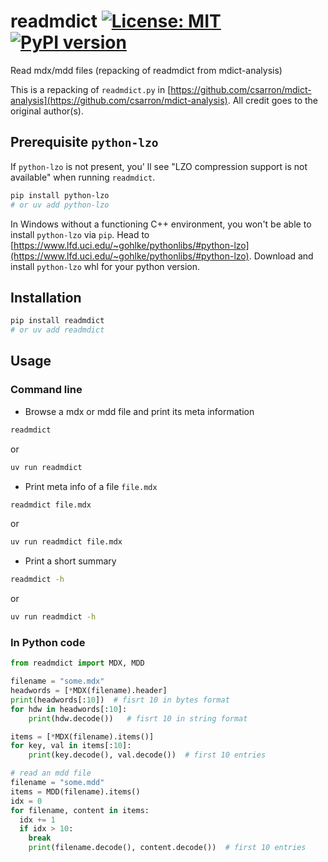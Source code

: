 # readmdict [![License: MIT](https://img.shields.io/badge/License-MIT-yellow.svg)](https://opensource.org/licenses/MIT)[![PyPI version](https://badge.fury.io/py/readmdict.svg)](https://badge.fury.io/py/readmdict)

Read mdx/mdd files (repacking of readmdict from mdict-analysis)

This is a repacking of `readmdict.py` in [https://github.com/csarron/mdict-analysis](https://github.com/csarron/mdict-analysis). All credit goes to the original author(s).

## Prerequisite `python-lzo`
If `python-lzo` is not present, you' ll see "LZO compression support is not available" when running `readmdict`. 

```bash
pip install python-lzo
# or uv add python-lzo
```

In Windows without a functioning C++ environment, you won't be able to install `python-lzo` via `pip`. Head to
[https://www.lfd.uci.edu/~gohlke/pythonlibs/#python-lzo](https://www.lfd.uci.edu/~gohlke/pythonlibs/#python-lzo). Download and install `python-lzo` whl for your python version.

## Installation
```bash
pip install readmdict
# or uv add readmdict
```

## Usage

### Command line
*   Browse a mdx or mdd file and print its meta information
```bash
readmdict
```
or
```bash
uv run readmdict
```


*   Print meta info of a file `file.mdx`
```bash
readmdict file.mdx
```
or
```bash
uv run readmdict file.mdx
```

*   Print a short summary
```bash
readmdict -h
```
or
```bash
uv run readmdict -h
```

### In Python code
```python
from readmdict import MDX, MDD

filename = "some.mdx"
headwords = [*MDX(filename).header]
print(headwords[:10])  # fisrt 10 in bytes format
for hdw in headwords[:10]:
	print(hdw.decode())   # fisrt 10 in string format

items = [*MDX(filename).items()]
for key, val in items[:10]:
	print(key.decode(), val.decode())  # first 10 entries

# read an mdd file
filename = "some.mdd"
items = MDD(filename).items()
idx = 0
for filename, content in items:
  idx += 1
  if idx > 10:
    break
	print(filename.decode(), content.decode())  # first 10 entries

```
